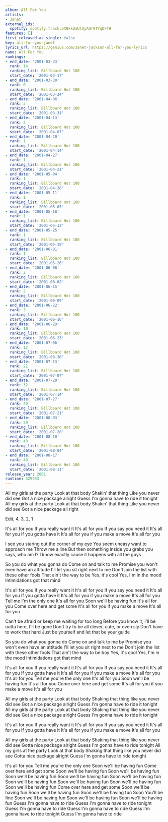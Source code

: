 ```yaml
---
album: All For You
artists:
- Janet
external_ids:
  spotify: spotify:track:5X8kkUaUlAyAUr9TYqDFTH
features: []
first_released_as_single: false
key: all-for-you-janet
lyrics_url: https://genius.com/Janet-jackson-all-for-you-lyrics
name: All For You
rankings:
- end_date: '2001-03-23'
  rank: 14
  ranking_list: Billboard Hot 100
  start_date: '2001-03-17'
- end_date: '2001-03-30'
  rank: 6
  ranking_list: Billboard Hot 100
  start_date: '2001-03-24'
- end_date: '2001-04-06'
  rank: 3
  ranking_list: Billboard Hot 100
  start_date: '2001-03-31'
- end_date: '2001-04-13'
  rank: 2
  ranking_list: Billboard Hot 100
  start_date: '2001-04-07'
- end_date: '2001-04-20'
  rank: 1
  ranking_list: Billboard Hot 100
  start_date: '2001-04-14'
- end_date: '2001-04-27'
  rank: 1
  ranking_list: Billboard Hot 100
  start_date: '2001-04-21'
- end_date: '2001-05-04'
  rank: 1
  ranking_list: Billboard Hot 100
  start_date: '2001-04-28'
- end_date: '2001-05-11'
  rank: 1
  ranking_list: Billboard Hot 100
  start_date: '2001-05-05'
- end_date: '2001-05-18'
  rank: 1
  ranking_list: Billboard Hot 100
  start_date: '2001-05-12'
- end_date: '2001-05-25'
  rank: 1
  ranking_list: Billboard Hot 100
  start_date: '2001-05-19'
- end_date: '2001-06-01'
  rank: 1
  ranking_list: Billboard Hot 100
  start_date: '2001-05-26'
- end_date: '2001-06-08'
  rank: 2
  ranking_list: Billboard Hot 100
  start_date: '2001-06-02'
- end_date: '2001-06-15'
  rank: 2
  ranking_list: Billboard Hot 100
  start_date: '2001-06-09'
- end_date: '2001-06-22'
  rank: 3
  ranking_list: Billboard Hot 100
  start_date: '2001-06-16'
- end_date: '2001-06-29'
  rank: 10
  ranking_list: Billboard Hot 100
  start_date: '2001-06-23'
- end_date: '2001-07-06'
  rank: 12
  ranking_list: Billboard Hot 100
  start_date: '2001-06-30'
- end_date: '2001-07-13'
  rank: 21
  ranking_list: Billboard Hot 100
  start_date: '2001-07-07'
- end_date: '2001-07-20'
  rank: 32
  ranking_list: Billboard Hot 100
  start_date: '2001-07-14'
- end_date: '2001-07-27'
  rank: 40
  ranking_list: Billboard Hot 100
  start_date: '2001-07-21'
- end_date: '2001-08-03'
  rank: 39
  ranking_list: Billboard Hot 100
  start_date: '2001-07-28'
- end_date: '2001-08-10'
  rank: 43
  ranking_list: Billboard Hot 100
  start_date: '2001-08-04'
- end_date: '2001-08-17'
  rank: 49
  ranking_list: Billboard Hot 100
  start_date: '2001-08-11'
release_year: 2001
runtime: 329933
---
```

All my girls at the party
Look at that body
Shakin' that thing
Like you never did see
Got a nice package alright
Guess I'm gonna have to ride it tonight
All my girls at the party
Look at that body
Shakin' that thing
Like you never did see
Got a nice package all right


Edit, 4, 3, 2, 1


It's all for you
If you really want it
It's all for you
If you say you need it
It's all for you
If you gotta have it
It's all for you if you make a move
It's all for you


I see you staring out the corner of my eye
You seem uneasy want to approach me
Throw me a line
But then something inside you grabs you says, who am I?
I know exactly cause it happens with all the guys


So you do what you gonna do
Come on and talk to me
Promise you won't even have an attitude
I'll let you sit right next to me
Don't join the list with these other fools
That ain't the way to be
Yes, it's cool
Yes, I'm in the mood
Intimidations got that mind


It's all for you
If you really want it
It's all for you
If you say you need it
It's all for you
If you gotta have it
It's all for you if you make a move
It's all for you
Tell me I'm the only one
It's all for you
Soon we'll be having fun
It's all for you
Come over here and get some
It's all for you if you make a move
It's all for you


Can't be afraid or keep me waiting for too long
Before you know it, I'll be outta here, I'll be gone
Don't try to be all clever, cute, or even sly
Don't have to work that hard
Just be yourself and let that be your guide


So you do what you gonna do
Come on and talk to me by
Promise you won't even have an attitude
I'll let you sit right next to me
Don't join the list with these other fools
That ain't the way to be boy
Yes, it's cool
Yes, I'm in the mood
Intimidations got that mind


It's all for you
If you really want it
It's all for you
If you say you need it
It's all for you
If you gotta have it
It's all for you if you make a move
It's all for you
It's all for you
Tell me you're the only one
It's all for you
Soon we'll be having fun
It's all for you
Come over here and get some
It's all for you if you make a move
It's all for you


All my girls at the party
Look at that body
Shaking that thing like you never did see
Got a nice package alright
Guess I'm gonna have to ride it tonight
All my girls at the party
Look at that body
Shaking that thing like you never did see
Got a nice package alright
Guess I'm gonna have to ride it tonight


It's all for you
If you really want it
It's all for you
If you say you need it
It's all for you
If you gotta have it
It's all for you if you make a move
It's all for you


All my girls at the party
Look at that body
Shaking that thing like you never did see
Gotta nice package alright
Guess I'm gonna have to ride tonight
All my girls at the party
Look at that body
Shaking that thing like you never did see
Gotta nice package alright
Guess I'm gonna have to ride tonight


It's all for you
Tell me you're the only one
Soon we'll be having fun
Come over here and get some
Soon we'll be having fun
Soon we'll be having fun
Soon we'll be having fun
Soon we'll be having fun
Soon we'll be having fun
Soon we'll be having fun
Soon we'll be having fun
Soon we'll be having fun
Soon we'll be having fun
Come over here and get some
Soon we'll be having fun
Soon we'll be having fun
Soon we'll be having fun
Soon
You'll be fine
Soon we'll be having fun
Soon we'll be having fun
Soon we'll be having fun
Guess I'm gonna have to ride
Guess I'm gonna have to ride tonight
Guess I'm gonna have to ride
Guess I'm gonna have to ride
Guess I'm gonna have to ride tonight
Guess I'm gonna have to ride

